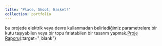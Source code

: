 ```yaml
---
title: "Place, Shoot, Basket!"
collection: portfolio
---
```

bu projede elektrik veya devre kullanmadan belirlediğimiz parametrelere bir kutu taşıyabilen veya bir topu fırlatabilen bir tasarım yapmak.[Proje Raporu](/files/dienamics_rapor.pdf){:target="_blank"}

